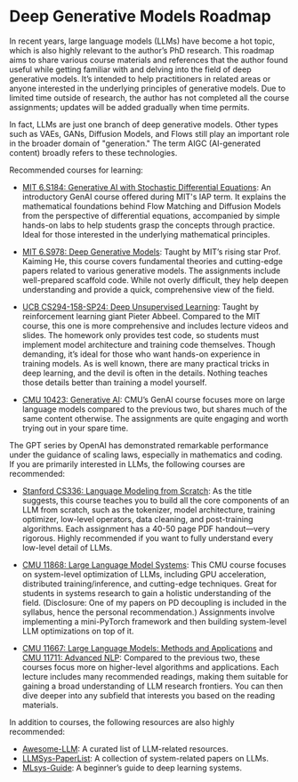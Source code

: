 # Deep Generative Models Roadmap

In recent years, large language models (LLMs) have become a hot topic, which is also highly relevant to the author’s PhD research. This roadmap aims to share various course materials and references that the author found useful while getting familiar with and delving into the field of deep generative models. It’s intended to help practitioners in related areas or anyone interested in the underlying principles of generative models. Due to limited time outside of research, the author has not completed all the course assignments; updates will be added gradually when time permits.

In fact, LLMs are just one branch of deep generative models. Other types such as VAEs, GANs, Diffusion Models, and Flows still play an important role in the broader domain of "generation." The term AIGC (AI-generated content) broadly refers to these technologies.

Recommended courses for learning:

- [MIT 6.S184: Generative AI with Stochastic Differential Equations](./MIT6.S184.md): An introductory GenAI course offered during MIT's IAP term. It explains the mathematical foundations behind Flow Matching and Diffusion Models from the perspective of differential equations, accompanied by simple hands-on labs to help students grasp the concepts through practice. Ideal for those interested in the underlying mathematical principles.

- [MIT 6.S978: Deep Generative Models](https://mit-6s978.github.io/schedule.html): Taught by MIT’s rising star Prof. Kaiming He, this course covers fundamental theories and cutting-edge papers related to various generative models. The assignments include well-prepared scaffold code. While not overly difficult, they help deepen understanding and provide a quick, comprehensive view of the field.

- [UCB CS294-158-SP24: Deep Unsupervised Learning](https://sites.google.com/view/berkeley-cs294-158-sp24/home): Taught by reinforcement learning giant Pieter Abbeel. Compared to the MIT course, this one is more comprehensive and includes lecture videos and slides. The homework only provides test code, so students must implement model architecture and training code themselves. Though demanding, it’s ideal for those who want hands-on experience in training models. As is well known, there are many practical tricks in deep learning, and the devil is often in the details. Nothing teaches those details better than training a model yourself.

- [CMU 10423: Generative AI](https://www.cs.cmu.edu/~mgormley/courses/10423/schedule.html): CMU’s GenAI course focuses more on large language models compared to the previous two, but shares much of the same content otherwise. The assignments are quite engaging and worth trying out in your spare time.

The GPT series by OpenAI has demonstrated remarkable performance under the guidance of scaling laws, especially in mathematics and coding. If you are primarily interested in LLMs, the following courses are recommended:

- [Stanford CS336: Language Modeling from Scratch](https://stanford-cs336.github.io/spring2025/index.html): As the title suggests, this course teaches you to build all the core components of an LLM from scratch, such as the tokenizer, model architecture, training optimizer, low-level operators, data cleaning, and post-training algorithms. Each assignment has a 40-50 page PDF handout—very rigorous. Highly recommended if you want to fully understand every low-level detail of LLMs.

- [CMU 11868: Large Language Model Systems](https://llmsystem.github.io/llmsystem2025spring/): This CMU course focuses on system-level optimization of LLMs, including GPU acceleration, distributed training/inference, and cutting-edge techniques. Great for students in systems research to gain a holistic understanding of the field. (Disclosure: One of my papers on PD decoupling is included in the syllabus, hence the personal recommendation.) Assignments involve implementing a mini-PyTorch framework and then building system-level LLM optimizations on top of it.

- [CMU 11667: Large Language Models: Methods and Applications](https://cmu-llms.org/) and [CMU 11711: Advanced NLP](https://www.phontron.com/class/anlp-fall2024/): Compared to the previous two, these courses focus more on higher-level algorithms and applications. Each lecture includes many recommended readings, making them suitable for gaining a broad understanding of LLM research frontiers. You can then dive deeper into any subfield that interests you based on the reading materials.

In addition to courses, the following resources are also highly recommended:

- [Awesome-LLM](https://github.com/Hannibal046/Awesome-LLM): A curated list of LLM-related resources.
- [LLMSys-PaperList](https://github.com/AmberLJC/LLMSys-PaperList): A collection of system-related papers on LLMs.
- [MLsys-Guide](https://github.com/PKU-DAIR/Starter-Guide/blob/main/docs/systems/Readme.md): A beginner’s guide to deep learning systems.
